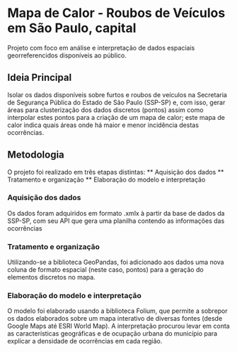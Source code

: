 # Mapa de Calor - Roubos de Veículos em São Paulo, capital

Projeto com foco em análise e interpretação de dados espaciais georreferencidos disponíveis ao público.

## Ideia Principal

Isolar os dados disponíveis sobre furtos e roubos de veículos na Secretaria de Segurança Pública do Estado de São Paulo (SSP-SP) e, com isso, gerar áreas para clusterização dos dados discretos (pontos) assim como interpolar estes pontos para a criação de um mapa de calor; este mapa de calor indica quais áreas onde há maior e menor incidência destas ocorrências.

## Metodologia

O projeto foi realizado em três etapas distintas:
  ** Aquisição dos dados
  ** Tratamento e organização
  ** Elaboração do modelo e interpretação

### Aquisição dos dados

Os dados foram adquiridos em formato .xmlx à partir da base de dados da SSP-SP, com seu API que gera uma planilha contendo as informações das ocorrências

### Tratamento e organização

Utilizando-se a biblioteca GeoPandas, foi adicionado aos dados uma nova coluna de formato espacial (neste caso, pontos) para a geração do elementos discretos no mapa.

### Elaboração do modelo e interpretação

O modelo foi elaborado usando a biblioteca Folium, que permite a sobrepor os dados elaborados sobre um mapa interativo de diversas fontes (desde Google Maps até ESRI World Map). A interpretação procurou levar em conta as características geográficas e de ocupação urbana do município para explicar a densidade de ocorrências em cada região.

